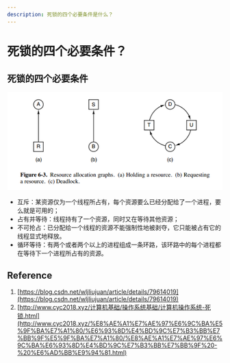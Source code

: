 ```yaml
---
description: 死锁的四个必要条件是什么？
---
```


# 死锁的四个必要条件？

## 死锁的四个必要条件

![](../.gitbook/assets/image%20%2877%29.png)

* 互斥：某资源仅为一个线程所占有，每个资源要么已经分配给了一个进程，要么就是可用的；
* 占有并等待：线程持有了一个资源，同时又在等待其他资源；
* 不可抢占：已分配给一个线程的资源不能强制性地被剥夺，它只能被占有它的线程显式地释放。
* 循环等待：有两个或者两个以上的进程组成一条环路，该环路中的每个进程都在等待下一个进程所占有的资源。

## Reference

1. [https://blog.csdn.net/wljliujuan/article/details/79614019](https://blog.csdn.net/wljliujuan/article/details/79614019)
2. [http://www.cyc2018.xyz/计算机基础/操作系统基础/计算机操作系统-死锁.html](http://www.cyc2018.xyz/%E8%AE%A1%E7%AE%97%E6%9C%BA%E5%9F%BA%E7%A1%80/%E6%93%8D%E4%BD%9C%E7%B3%BB%E7%BB%9F%E5%9F%BA%E7%A1%80/%E8%AE%A1%E7%AE%97%E6%9C%BA%E6%93%8D%E4%BD%9C%E7%B3%BB%E7%BB%9F%20-%20%E6%AD%BB%E9%94%81.html)

